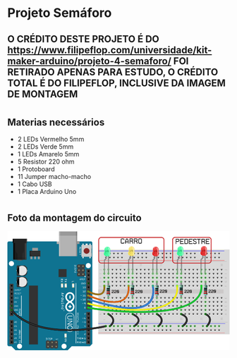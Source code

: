 # Projeto Semáforo

## O CRÉDITO DESTE PROJETO É DO https://www.filipeflop.com/universidade/kit-maker-arduino/projeto-4-semaforo/ FOI RETIRADO APENAS PARA ESTUDO, O CRÉDITO TOTAL É DO FILIPEFLOP, INCLUSIVE DA IMAGEM DE MONTAGEM

#

## Materias necessários

* 2 LEDs Vermelho 5mm
* 2 LEDs Verde 5mm
* 1 LEDs Amarelo 5mm
* 5 Resistor 220 ohm
* 1 Protoboard
* 11 Jumper macho-macho
* 1 Cabo USB
* 1 Placa Arduino Uno

#

## Foto da montagem do circuito

![Montagem do circuito](Montagem.png)